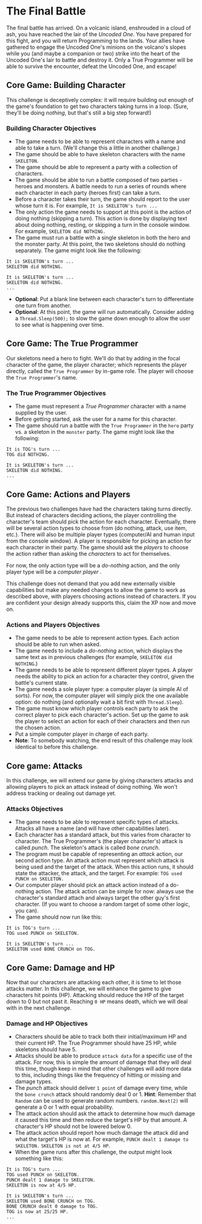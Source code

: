 # The Final Battle

The final battle has arrived. On a volcanic island, enshrouded in a cloud of ash, you have reached the lair of the *Uncoded One*. You have prepared for this fight, and you will return Programming to the lands. Your allies have gathered to engage the Uncoded One's minions on the volcano's slopes while you (and maybe a companion or two) strike into the heart of the Uncoded One's lair to battle and destroy it. Only a True Programmer will be able to survive the encounter, defeat the Uncoded One, and escape!

## Core Game: Building Character

This challenge is deceptively complex: it will require building out enough of the game's foundation to get two characters taking turns in a loop. (Sure, they'll be doing *nothing*, but that's still a big step forward!)

### Building Character Objectives

- The game needs to be able to represent characters with a name and able to take a turn. (We'll change this a little in another challenge.)
- The game should be able to have skeleton characters with the name `SKELETON`.
- The game should be able to represent a party with a collection of characters.
- The game should be able to run a battle composed of two parties - heroes and monsters. A battle needs to run a series of rounds where each character in each party (heroes first) can take a turn.
- Before a character takes their turn, the game should report to the user whose turn it is. For example, `It is SKELETON's turn ...`
- The only action the game needs to support at this point is the action of doing nothing (skipping a turn). This action is done by displaying text about doing nothing, resting, or skipping a turn in the console window. For example, `SKELETON did NOTHING.`
- The game must run a battle with a single skeleton in both the hero and the monster party. At this point, the two skeletons should do nothing separately. The game might look like the following:

````console
It is SKELETON's turn ...
SKELETON did NOTHING.

It is SKELETON's turn ...
SKELETON did NOTHING.
...
````

- **Optional**: Put a blank line between each character's turn to differentiate one turn from another.
- **Optional**: At this point, the game will run automatically. Consider adding a `Thread.Sleep(500);` to slow the game down enough to allow the user to see what is happening over time.

## Core Game: The True Programmer

Our skeletons need a hero to fight. We'll do that by adding in the focal character of the game, the player character; which represents the player directly, called the `True Programmer` by in-game role. The player will choose the `True Programmer`'s name.

### The True Programmer Objectives

- The game must represent a *True Programmer* character with a name supplied by the user.
- Before getting started, ask the user for a name for this character.
- The game should run a battle with the `True Programmer` in the `hero` party vs. a skeleton in the `monster` party. The game might look like the following:

````console
It is TOG's turn ...
TOG did NOTHING.

It is SKELETON's turn ...
SKELETON did NOTHING.
...
````

## Core Game: Actions and Players

The previous two challenges have had the characters taking turns directly. But instead of characters deciding actions, the player controlling the character's team should pick the action for each character. Eventually, there will be several action types to choose from (do nothing, attack, use item, etc.). There will also be multiple player types (computer/AI and human input from the console window). A player is responsible for picking an action for each character in their party. The game should ask the *players* to choose the action rather than asking the *characters* to act for themselves.

For now, the only action type will be a *do-nothing* action, and the only player type will be a *computer player* .

This challenge does not demand that you add new externally visible capabilities but make any needed changes to allow the game to work as described above, with players choosing actions instead of characters. If you are confident your design already supports this, claim the XP now and move on.

### Actions and Players Objectives

- The game needs to be able to represent action types. Each action should be able to run when asked.
- The game needs to include a *do-nothing* action, which displays the same text as in previous challenges (for example, `SKELETON did NOTHING`.)
- The game needs to be able to represent different player types. A player needs the ability to pick an action for a character they control, given the battle's current state.
- The game needs a sole player type: a computer player (a simple AI of sorts). For now, the computer player will simply pick the one available option: do nothing (and optionally wait a bit first with `Thread.Sleep`).
- The game must know which player controls each party to ask the correct player to pick each character's action. Set up the game to ask the player to select an action for each of their characters and then run the chosen action.
- Put a simple computer player in charge of each party.
- **Note**: To somebody watching, the end result of this challenge may look identical to before this challenge.

## Core game: Attacks

In this challenge, we will extend our game by giving characters attacks and allowing players to pick an attack instead of doing nothing. We won't address tracking or dealing out damage yet.

### Attacks Objectives

- The game needs to be able to represent specific types of attacks. Attacks all have a name (and will have other capabilities later).
- Each character has a standard attack, but this varies from character to character. The True Programmer's (the player character's) attack is called *punch*. The skeleton's attack is called *bone crunch*.
- The program must be capable of representing an *attack* action, our second action type. An attack action must represent which attack is being used and the target of the attack. When this action runs, it should state the attacker, the attack, and the target. For example: `TOG used PUNCH on SKELETON.`
- Our computer player should pick an attack action instead of a do-nothing action. The attack action can be simple for now: always use the character's standard attach and always target the other guy's first character. (If you want to choose a random target of some other logic, you can).
- The game should now run like this:

````console
It is TOG's turn ...
TOG used PUNCH on SKELETON.

It is SKELETON's turn ...
SKELETON used BONE CRUNCH on TOG.
````

## Core Game: Damage and HP

Now that our characters are attacking each other, it is time to let those attacks matter. In this challenge, we will enhance the game to give characters hit points (HP). Attacking should reduce the HP of the target down to 0 but not past it. Reaching `0 HP` means death, which we will deal with in the next challenge.

### Damage and HP Objectives

- Characters should be able to track both their initial/maximum HP and their current HP. The True Programmer should have 25 HP, while skeletons should have 5.
- Attacks should be able to produce `attack data` for a specific use of the attack. For now, this is simple the amount of damage that they will deal this time, though keep in mind that other challenges will add more data to this, including things like the frequency of hitting or missing and damage types.
- The *punch* attack should deliver `1 point` of damage every time, while the `bone crunch` attack should randomly deal 0 or 1. **Hint**: Remember that `Random` can be used to generate random numbers. `random.Next(2)` will generate a 0 or 1 with equal probability.
- The attack action should ask the attack to determine how much damage it caused this time and then reduce the target's HP by that amount. A character's HP should not be lowered below 0.
- The attack action should report how much damage the attack did and what the target's HP is now at. For example, `PUNCH dealt 1 damage to SKELETON.` `SKELETON is not at 4/5 HP`.
- When the game runs after this challenge, the output might look something like this:

````console
It is TOG's turn ...
TOG used PUNCH on SKELETON.
PUNCH dealt 1 damage to SKELETON.
SKELETON is now at 4/5 HP.

It is SKELETON's turn ...
SKELETON used BONE CRUNCH on TOG.
BONE CRUNCH dealt 0 damage to TOG.
TOG is now at 25/25 HP.
...
````
